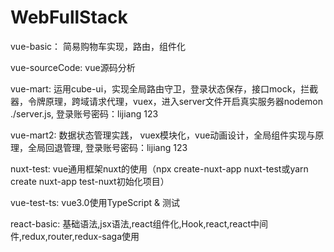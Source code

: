 # WebFullStack

vue-basic： 简易购物车实现，路由，组件化

vue-sourceCode: vue源码分析

vue-mart: 运用cube-ui，实现全局路由守卫，登录状态保存，接口mock，拦截器，令牌原理，跨域请求代理，vuex，进入server文件开启真实服务器nodemon ./server.js, 登录账号密码：lijiang  123

vue-mart2: 数据状态管理实践， vuex模块化，vue动画设计，全局组件实现与原理，全局回退管理, 登录账号密码：lijiang  123

nuxt-test: vue通用框架nuxt的使用（npx create-nuxt-app nuxt-test或yarn create nuxt-app test-nuxt初始化项目）

vue-test-ts: vue3.0使用TypeScript & 测试

react-basic: 基础语法,jsx语法,react组件化,Hook,react,react中间件,redux,router,redux-saga使用
